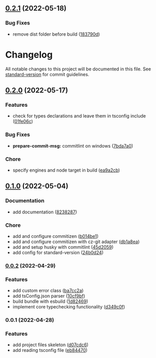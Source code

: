 

## [0.2.1](https://github.com/Kontenty/lint-staged-tsc/compare/v0.2.0...v0.2.1) (2022-05-18)


### Bug Fixes

* remove dist folder before build ([183790d](https://github.com/Kontenty/lint-staged-tsc/commit/183790d8f81973c786cae5dacf3c234ca78c9264))

# Changelog

All notable changes to this project will be documented in this file. See [standard-version](https://github.com/conventional-changelog/standard-version) for commit guidelines.

## [0.2.0](https://github.com/Kontenty/lint-staged-tsc/compare/v0.1.0...v0.2.0) (2022-05-17)


### Features

* check for types declarations and leave them in tsconfig include ([01fe06c](https://github.com/Kontenty/lint-staged-tsc/commit/01fe06c0dad247815fac1f22425c88355b724112))


### Bug Fixes

* **prepare-commit-msg:** commitlint on windows ([7bda7a0](https://github.com/Kontenty/lint-staged-tsc/commit/7bda7a0230ba115c092bfb0d6cac557b6ea867bc))


### Chore

* specify engines and node target in build ([ea9a2cb](https://github.com/Kontenty/lint-staged-tsc/commit/ea9a2cbf379a4f82b8dce738141665eb062f7d45))

## [0.1.0](https://github.com/Kontenty/lint-staged-tsc/compare/v0.0.2...v0.1.0) (2022-05-04)


### Documentation

* add documentation ([8238287](https://github.com/Kontenty/lint-staged-tsc/commit/8238287f5e8e800ba862a973168536f11bcd4f57))


### Chore

* add and configure commitizen ([b014be1](https://github.com/Kontenty/lint-staged-tsc/commit/b014be150c66650f32ed7d5ec8bb25aa7c65110f))
* add and configure commitizen with cz-git adapter ([db1a8ea](https://github.com/Kontenty/lint-staged-tsc/commit/db1a8ea359c8aaf417de5ff3bc50defd1b1c2132))
* add and setup husky with commitlint ([45d2059](https://github.com/Kontenty/lint-staged-tsc/commit/45d20593f98102097467c4ef9d8906a93542c23d))
* add config for standard-version ([24b0d24](https://github.com/Kontenty/lint-staged-tsc/commit/24b0d24ec50ae3dcf7d9701d0d791c2c9fe322f8))

### [0.0.2](https://github.com/Kontenty/lint-staged-tsc/compare/v0.0.1...v0.0.2) (2022-04-29)


### Features

* add custom error class ([ba7cc2a](https://github.com/Kontenty/lint-staged-tsc/commit/ba7cc2aa355a980644d672a882071da0be032050))
* add tsConfig.json parser ([10cf9bf](https://github.com/Kontenty/lint-staged-tsc/commit/10cf9bf367869cb518aaeb71bf57e0c5a4762a68))
* build bundle with esbuild ([1d82469](https://github.com/Kontenty/lint-staged-tsc/commit/1d82469574ec4f8ab4cdf2416c7fcab3ca2af390))
* implement core typechecking functionality ([d349c0f](https://github.com/Kontenty/lint-staged-tsc/commit/d349c0fef85c75c8437eea07c2335356eb3848ec))

### 0.0.1 (2022-04-28)


### Features

* add project files skeleton ([d07cdc6](https://github.com/Kontenty/lint-staged-tsc/commit/d07cdc6b013967c560d8a4a1a9ff8d9cf37264d1))
* add reading tsconfig file ([eb84470](https://github.com/Kontenty/lint-staged-tsc/commit/eb84470ec44a8d19318d5ff08dac5d9e6a85f460))